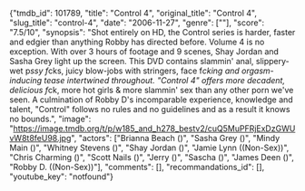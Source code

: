 {"tmdb_id": 101789, "title": "Control 4", "original_title": "Control 4", "slug_title": "control-4", "date": "2006-11-27", "genre": [""], "score": "7.5/10", "synopsis": "Shot entirely on HD, the Control series is harder, faster and edgier than anything Robby has directed before. Volume 4 is no exception. With over 3 hours of footage and 9 scenes, Shay Jordan and Sasha Grey light up the screen. This DVD contains slammin' anal, slippery-wet p*ssy f*cks, juicy blow-jobs with stringers, face f*cking and orgasm-inducing tease intertwined throughout. \"Control 4\" offers more decadent, delicious f*ck, more hot girls &amp; more slammin' sex than any other porn we've seen. A culmination of Robby D's incomparable experience, knowledge and talent, \"Control\" follows no rules and no guidelines and as a result it knows no bounds.", "image": "https://image.tmdb.org/t/p/w185_and_h278_bestv2/cuQ5MuPFRjExDzGWUvW8t8feU98.jpg", "actors": ["Brianna Beach ()", "Sasha Grey ()", "Mindy Main ()", "Whitney Stevens ()", "Shay Jordan ()", "Jamie Lynn ((Non-Sex))", "Chris Charming ()", "Scott Nails ()", "Jerry ()", "Sascha ()", "James Deen ()", "Robby D. ((Non-Sex))"], "comments": [], "recommandations_id": [], "youtube_key": "notfound"}